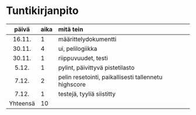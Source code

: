 # Tuntikirjanpito
päivä | aika | mitä tein
:-----: | :----- | :--------------
16.11. |  1   | määrittelydokumentti 
30.11. |  4   | ui, pelilogiikka
30.11. |  1   | riippuvuudet, testi 
5.12. |  1   | pylint, päivittyvä pistetilasto
7.12. |  2   | pelin resetointi, paikallisesti tallennetu highscore
7.12. |  1   | testejä, tyyliä siistitty
Yhteensä |  10
